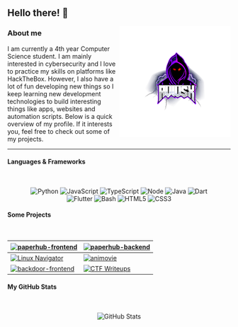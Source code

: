 ## Hello there! 👋
<img align="right" src="./images/transparent-logo.png">
<h3> About me </h3>
I am currently a 4th year Computer Science student. I am mainly interested in cybersecurity and I love to practice my skills on platforms like HackTheBox. However, I also have a lot of fun developing new things so I keep learning new development technologies to build interesting things like apps, websites and automation scripts. Below is a quick overview of my profile. If it interests you, feel free to check out some of my projects.

---
#### Languages & Frameworks
<br />
<p align="center">
  <img alt="Python" src="https://img.shields.io/badge/Python-282a35?style=for-the-badge&logo=python&logoColor=282a35&labelColor=9580ff" />
  <img alt="JavaScript" src="https://img.shields.io/badge/JavaScript-282a35?style=for-the-badge&logo=javascript&logoColor=282a35&labelColor=9580ff" />
  <img alt="TypeScript" src="https://img.shields.io/badge/TypeScript-282a35?style=for-the-badge&logo=typescript&logoColor=282a35&labelColor=9580ff" />
  <img alt="Node" src="https://img.shields.io/badge/Node.JS-282a35?style=for-the-badge&logo=node.js&logoColor=282a35&labelColor=9580ff" />
  <img alt="Java" src="https://img.shields.io/badge/Java-282a35?style=for-the-badge&logo=java&logoColor=282a35&labelColor=9580ff" />
  <img alt="Dart" src="https://img.shields.io/badge/Dart-282a35?style=for-the-badge&logo=dart&logoColor=282a35&labelColor=9580ff" />
  <br />
  <img alt="Flutter" src="https://img.shields.io/badge/Flutter-282a35?style=for-the-badge&logo=Flutter&logoColor=282a35&labelColor=9580ff" />
  <img alt="Bash" src="https://img.shields.io/badge/Bash-282a35?style=for-the-badge&logo=linux&logoColor=282a35&labelColor=9580ff" />
  <img alt="HTML5" src="https://img.shields.io/badge/html%205-282a35?style=for-the-badge&logo=html5&logoColor=282a35&labelColor=9580ff" />
  <img alt="CSS3" src="https://img.shields.io/badge/CSS%203-282a35?style=for-the-badge&logo=css3&logoColor=282a35&labelColor=9580ff" />
</p>

#### Some Projects
<br />

<a href="https://github.com/AviusX/paperhub-frontend"> <img align="center" alt="paperhub-frontend" src="https://github-readme-stats.vercel.app/api/pin/?username=AviusX&repo=paperhub-frontend&show_icons=true&theme=dracula&title_color=9580ff&text_color=fff&icon_color=42b463" /> </a> | <a href="https://github.com/AviusX/paperhub-backend"> <img align="center" alt="paperhub-backend" src="https://github-readme-stats.vercel.app/api/pin/?username=AviusX&repo=paperhub-backend&show_icons=true&theme=dracula&title_color=9580ff&text_color=fff&icon_color=42b463" /> </a>
--- | ---
<a href="https://github.com/AviusX/linux-navigator"> <img align="center" alt="Linux Navigator" src="https://github-readme-stats.vercel.app/api/pin/?username=AviusX&repo=linux-navigator&show_icons=true&theme=dracula&title_color=9580ff&text_color=fff&icon_color=42b463" /> </a> | <a href="https://github.com/AviusX/animovie"> <img align="center" alt="animovie" src="https://github-readme-stats.vercel.app/api/pin/?username=AviusX&repo=animovie&show_icons=true&theme=dracula&title_color=9580ff&text_color=fff&icon_color=42b463" /> </a>
<a href="https://github.com/BackdoorForum/backdoor-frontend"> <img align="center" alt="backdoor-frontend" src="https://github-readme-stats.vercel.app/api/pin/?username=BackdoorForum&repo=backdoor-frontend&show_icons=true&theme=dracula&title_color=9580ff&text_color=fff&icon_color=42b463" /> </a> | <a href="https://github.com/FrigidSec/CTFWriteups"> <img align="center" alt="CTF Writeups" src="https://github-readme-stats.vercel.app/api/pin/?username=FrigidSec&repo=CTFWriteups&show_icons=true&theme=dracula&title_color=9580ff&text_color=fff&icon_color=42b463" /> </a>

#### My GitHub Stats
<br>
<p align="center">
  <img alt="GitHub Stats" src="https://github-readme-stats.vercel.app/api?username=AviusX&show_icons=true&title_color=9580ff&icon_color=42b463&text_color=9f9f9f&bg_color=282a35" />
</p>
